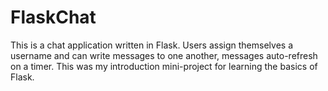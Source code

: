 # FlaskChat

This is a chat application written in Flask. Users assign themselves a username and can write messages to one another, messages auto-refresh on a timer. This was my introduction mini-project for learning the basics of Flask.
